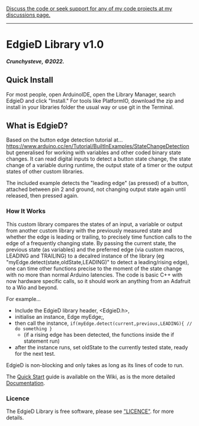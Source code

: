 [Discuss the code or seek support for any of my code projects at my discussions page.](https://github.com/crunchysteve/crunchysteve.github.io/discussions)
***
# EdgieD Library v1.0
##### Crunchysteve, &copy;2022.

## Quick Install
For most people, open ArduinoIDE, 
open the Library Manager, search EdgieD 
and click "Install." For tools like 
PlatformIO, download the zip and install
in your libraries folder the usual way or
use git in the Terminal.

## What is EdgieD?
Based on the button edge detection tutorial at...
https://www.arduino.cc/en/Tutorial/BuiltInExamples/StateChangeDetection
but generalised for working with variables and other coded binary state
changes. It can read digital inputs to detect a button state change, the 
state change of a variable during runtime, the output state of a timer or 
the output states of other custom libraries.

The included example detects the "leading edge" (as pressed) of a button, 
attached between pin 2 and ground, not changing output state again until 
released, then pressed again.

### How It Works
This custom library compares the states of an input, a variable or output 
from another custom library with the previously measured state and whether 
the edge is leading or trailing, to precisely time function calls to the 
edge of a frequently changing state. By passing the current state, the 
previous state (as variables) and the preferred edge (via custom macros, 
LEADING and TRAILING) to a decalred instance of the library 
(eg "myEdge.detect(state,oldState,LEADING)" to detect a leading/rising 
edge), one can time other functions precise to the moment of the state 
change with no more than normal Arduino latencies. The code is basic C++ with 
now hardware specific calls, so it should work an anything from an Adafruit 
to a Wio and beyond.

For example...
  * Include the EdgieD library header, <EdgieD.h>, 
  * initialise an instance, Edge myEdge;, 
  * then call the instance, ```if(myEdge.detect(current,previous,LEADING){ //  do something }``` 
    * (if a rising edge has been detected, the functions inside the if statement run)
  * after the instance runs, set oldState to the currently tested state, ready for the next test.

EdgieD is non-blocking and only takes as long as its lines of code to run.

The [Quick Start](https://github.com/crunchysteve/EdgieD/wiki/Quick-Start) guide is available on the Wiki, as is the more detailed [Documentation](https://github.com/crunchysteve/EdgieD/wiki/Documentation).

### Licence
The EdgieD Library is free software, please see ["LICENCE"](https://github.com/crunchysteve/EdgieD/blob/main/LICENSE). for more details.
